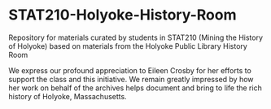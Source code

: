 # STAT210-Holyoke-History-Room
Repository for materials curated by students in STAT210 (Mining the History of Holyoke) based on materials from the Holyoke Public Library History Room

We express our profound appreciation to Eileen Crosby for her efforts to support the class and this initiative.
We remain greatly impressed by how her work on behalf of the archives helps document and bring to life the rich history of Holyoke, Massachusetts.
